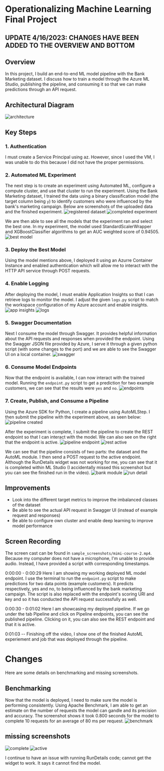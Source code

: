 # Operationalizing Machine Learning Final Project

## UPDATE 4/16/2023: CHANGES HAVE BEEN ADDED TO THE OVERVIEW AND BOTTOM

## Overview
In this project, I build an end-to-end ML model pipeline with the Bank Marketing dataset. I discuss how to train a model through the Azure ML Studio, publishing the pipeline, and consuming it so that we can make predictions through an API request.



## Architectural Diagram
![architecture](sample_screenshots/architecture.PNG)



## Key Steps


### 1. Authentication
I must create a Service Principal using az. However, since I used the VM, I was unable to do this because I did not have the proper permissions.

### 2. Automated ML Experiment
The next step is to create an experiment using Automated ML, configure a compute cluster, and use that cluster to run the experiment. Using the Bank Marketing dataset,  I trained the data using a binary classification model (the target column being `y`) to identify customers who were influenced by the bank's marketing campaign. Below are screenshots of the uploaded data and the finished experiment.
![registered dataset](sample_screenshots/registered-data.PNG)
![completed experiment](sample_screenshots/completed-experiment.PNG)

We are then able to see all the models that the experiment ran and select the best one. In my experiment, the model used StandardScalerWrapper and XGBoostClassifier algorithms to get an AUC weighted score of 0.94505.
![best model](sample_screenshots/best-model.PNG)

### 3. Deploy the Best Model
Using the model mentions above, I deployed it using an Azurre Container Instance and enabled authentication which will allow me to interact with the HTTP API service through POST requests.

### 4. Enable Logging
After deploying the model, I must enable Application Insights so that I can retrieve logs to monitor the model. I adjust the given `logs.py` script to match the workspace configuration of my Azure account and enable insights.
![app insights](sample_screenshots/app-insights.PNG)
![logs](sample_screenshots/logs.PNG)

### 5. Swagger Documentation
Next I consume the model through Swagger. It provides helpful information about the API requests and responses when provided the endpoint. Using the Swagger JSON file provided by Azure, I serve it through a given python script (with some changes to the port) and we are able to see the Swagger UI on a local container.
![swagger](sample_screenshots/swagger.PNG)

### 6. Consume Model Endpoints
Now that the endpoint is available, I can now interact with the trained model. Running the `endpoint.py` script to get a prediction for two example customers, we can see that the results were `yes` and `no`.
![endpoints](sample_screenshots/endpoint.PNG)

### 7. Create, Publish, and Consume a Pipeline
Using the Azure SDK for Python, I create a pipeline using AutoMLStep. I then submit the pipeline with the experiment above, as seen below:
![pipeline created](sample_screenshots/pipeline-created.PNG)

After the experiment is complete, I submit the pipeline to create the REST endpoint so that I can interact with the model. We can also see on the right that the endpoint is active.
![pipeline endpoint](sample_screenshots/pipeline-endpoint.PNG)
![rest active](sample_screenshots/rest-active.PNG)

We can see that the pipeline consists of two parts: the dataset and the AutoML module. I then send a POST request to the active endpoint. Although the RunDetails widget was not working for me, you can see that it is completed within ML Studio (I accidentally missed this screenshot but you can see the finished run in the video).
![bank module](sample_screenshots/bank-module.PNG)
![run detail](sample_screenshots/run-detail.PNG)



## Improvements
- Look into the different target metrics to improve the imbalanced classes of the dataset
- Be able to see the actual API request in Swagger UI (instead of example request and responses)
- Be able to configure own cluster and enable deep learning to improve model performance



## Screen Recording
The screen cast can be found in `sample_screenshots/mimi-course-2.mp4`. Because my computer does not have a microphone, I'm unable to provide audio. Instead, I have provided a script with corresponding timestamps.

0:00:00 - 0:00:29
Here I am showing my working deployed ML model endpoint. I use the terminal to run the `endpoint.py` script to make predictions for two data points (example customers). It predicts respectively, yes and no, to being influenced by the bank marketing campaign. The script is also replaced with the endpoint's scoring URI and key and so it has conducted the API request successfully as well.

0:00:30 - 0:01:02
Here I am showcasing my deployed pipeline. If we go under the tab Pipeline and click on Pipeline endpoints, you can see the published pipeline. Clicking on it, you can also see the REST endpoint and that it is active.

0:01:03 --
Finishing off the video, I show one of the finished AutoML experiement and job that was deployed through the pipeline.


# Changes
Here are some details on benchmarking and missing screenshots.

## Benchmarking
Now that the model is deployed, I need to make sure the model is performing consistently. Using Apache Benchmark, I am able to get an estimate on the number of requests the model can gandle and its precision and accuracy. The screenshot shows it took 0.800 seconds for the model to complete 10 requests for an average of 80 ms per request.
![benchmark](sample_screenshots/benchmark.png)

## missing screenshots
![complete](sample_screenshots/completed-pipeline-run.png)
![active](sample_screenshots/pipeline-endpoint-active.png)

I continue to have an issue with running RunDetails code; cannot get the widget to work. It says it cannot find the model.












